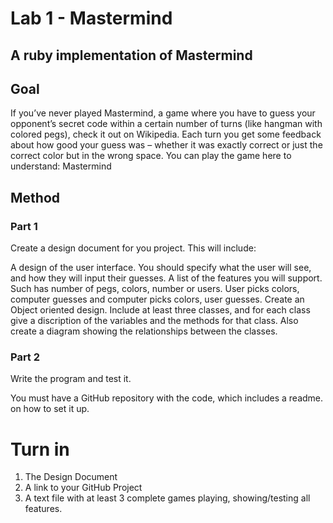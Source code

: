 # Lab 1 - Mastermind
## A ruby implementation of Mastermind

## Goal
If you’ve never played Mastermind, a game where you have to guess your opponent’s secret code within a certain number of turns (like hangman with colored pegs), check it out on Wikipedia. Each turn you get some feedback about how good your guess was – whether it was exactly correct or just the correct color but in the wrong space. You can play the game here to understand: Mastermind

## Method
### Part 1
Create a design document for you project. This will include:

A design of the user interface. You should specify what the user will see, and how they will input their guesses.
A list of the features you will support. Such has number of pegs, colors, number or users. User picks colors, computer guesses and computer picks colors, user guesses.
Create an Object oriented design. Include at least three classes, and for each class give a discription of the variables and the methods for that class. Also create a diagram showing the relationships between the classes.
### Part 2
Write the program and test it.

You must have a GitHub repository with the code, which includes a readme. on how to set it up.

# Turn in
 1. The Design Document
 2. A link to your GitHub Project
 3. A text file with at least 3 complete games playing, showing/testing all features.

